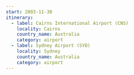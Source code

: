 ```yaml
---
start: 2003-11-30
itinerary:
  - label: Cairns International Airport (CNS)
    locality: Cairns
    country_name: Australia
    category: airport
  - label: Sydney Airport (SYD)
    locality: Sydney
    country_name: Australia
    category: airport
---
```

